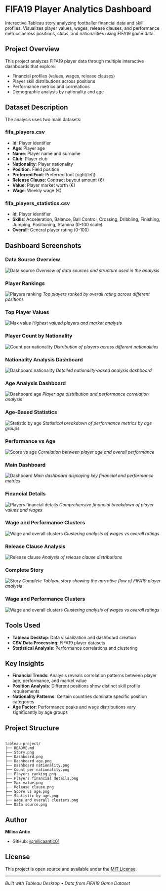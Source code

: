 # FIFA19 Player Analytics Dashboard

Interactive Tableau story analyzing footballer financial data and skill profiles. Visualizes player values, wages, release clauses, and performance metrics across positions, clubs, and nationalities using FIFA19 game data.

## Project Overview

This project analyzes FIFA19 player data through multiple interactive dashboards that explore:
- Financial profiles (values, wages, release clauses)
- Player skill distributions across positions
- Performance metrics and correlations
- Demographic analysis by nationality and age

## Dataset Description

The analysis uses two main datasets:

### fifa_players.csv
- **Id**: Player identifier
- **Age**: Player age
- **Name**: Player name and surname
- **Club**: Player club
- **Nationality**: Player nationality
- **Position**: Field position
- **Preferred Foot**: Preferred foot (right/left)
- **Release Clause**: Contract buyout amount (€)
- **Value**: Player market worth (€)
- **Wage**: Weekly wage (€)

### fifa_players_statistics.csv
- **Id**: Player identifier
- **Skills**: Acceleration, Balance, Ball Control, Crossing, Dribbling, Finishing, Jumping, Positioning, Stamina (0-100 scale)
- **Overall**: General player rating (0-100)

## Dashboard Screenshots

### Data Source Overview
![Data source](Data%20source.png)
*Overview of data sources and structure used in the analysis*

### Player Rankings
![Players ranking](Players%20ranking.png)
*Top players ranked by overall rating across different positions*

### Top Player Values
![Max value](Max%20value.png)
*Highest valued players and market analysis*

### Player Count by Nationality
![Count per nationality](Count%20per%20nationality.png)
*Distribution of players across different nationalities*

### Nationality Analysis Dashboard
![Dashboard nationality](Dashboard%20nationality.png)
*Detailed nationality-based analysis dashboard*

### Age Analysis Dashboard
![Dashboard age](Dashboard%20age.png)
*Player age distribution and performance correlation analysis*

### Age-Based Statistics
![Statistic by age](Statistic%20by%20age.png)
*Statistical breakdown of performance metrics by age groups*

### Performance vs Age
![Score vs age](Score%20vs%20age.png)
*Correlation between player age and overall performance*

### Main Dashboard
![Dashboard](Dashboard.png)
*Main dashboard displaying key financial and performance metrics*

### Financial Details
![Players financial details](Players%20financial%20details.png)
*Comprehensive financial breakdown of player values and wages*

### Wage and Performance Clusters
![Wage and overall clusters](Wage%20and%20overall%20clusters.png)
*Clustering analysis of wages vs overall ratings*

### Release Clause Analysis
![Release clause](Release%20clause.png)
*Analysis of release clause distributions*

### Complete Story
![Story](Story.png)
*Complete Tableau story showing the narrative flow of FIFA19 player analysis*

### Wage and Performance Clusters
![Wage and overall clusters](https://raw.githubusercontent.com/milicaantic01/Tableau-project/main/Wage%20and%20overall%20clusters.png)
*Clustering analysis of wages vs overall ratings*



## Tools Used
- **Tableau Desktop**: Data visualization and dashboard creation
- **CSV Data Processing**: FIFA19 player datasets
- **Statistical Analysis**: Performance correlations and clustering

##  Key Insights

- **Financial Trends**: Analysis reveals correlation patterns between player age, performance, and market value
- **Position Analysis**: Different positions show distinct skill profile requirements
- **Nationality Patterns**: Certain countries dominate specific position categories
- **Age Factor**: Performance peaks and wage distributions vary significantly by age groups

##  Project Structure


```

tableau-project/
├── README.md
├── Story.png
├── Dashboard.png
├── Dashboard age.png
├── Dashboard nationality.png
├── Count per nationality.png
├── Players ranking.png
├── Players financial details.png
├── Max value.png
├── Release clause.png
├── Score vs age.png
├── Statistic by age.png
├── Wage and overall clusters.png
└── Data source.png

```
##  Author

**Milica Antic**
- GitHub: [@milicaantic01](https://github.com/milicaantic01)

## License

This project is open source and available under the [MIT License](LICENSE).

---

*Built with Tableau Desktop • Data from FIFA19 Game Dataset*
